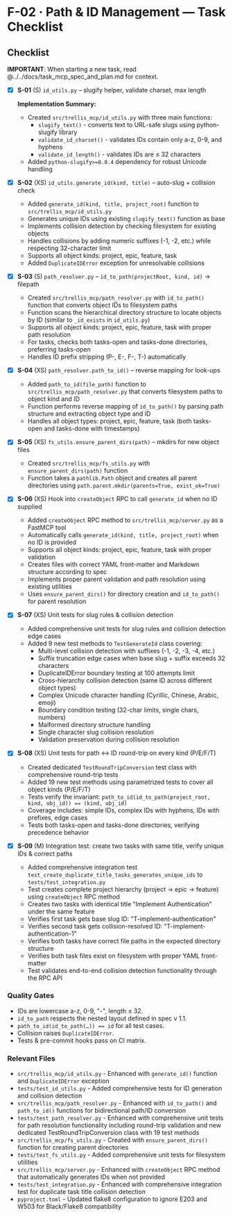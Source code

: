 # F-02 · Path & ID Management — Task Checklist

## Checklist

**IMPORTANT**: When starting a new task, read @../../docs/task_mcp_spec_and_plan.md for context.

- [x] **S-01** (S) `id_utils.py` – slugify helper, validate charset, max length

  **Implementation Summary:**
  - Created `src/trellis_mcp/id_utils.py` with three main functions:
    - `slugify_text()` - converts text to URL-safe slugs using python-slugify library
    - `validate_id_charset()` - validates IDs contain only a-z, 0-9, and hyphens
    - `validate_id_length()` - validates IDs are ≤ 32 characters
  - Added `python-slugify>=8.0.4` dependency for robust Unicode handling
- [x] **S-02** (XS) `id_utils.generate_id(kind, title)` – auto-slug + collision check
  - Added `generate_id(kind, title, project_root)` function to `src/trellis_mcp/id_utils.py`
  - Generates unique IDs using existing `slugify_text()` function as base
  - Implements collision detection by checking filesystem for existing objects
  - Handles collisions by adding numeric suffixes (-1, -2, etc.) while respecting 32-character limit
  - Supports all object kinds: project, epic, feature, task
  - Added `DuplicateIDError` exception for unresolvable collisions
- [x] **S-03** (S) `path_resolver.py` – `id_to_path(projectRoot, kind, id)` → filepath
  - Created `src/trellis_mcp/path_resolver.py` with `id_to_path()` function that converts object IDs to filesystem paths
  - Function scans the hierarchical directory structure to locate objects by ID (similar to `_id_exists` in `id_utils.py`)
  - Supports all object kinds: project, epic, feature, task with proper path resolution
  - For tasks, checks both tasks-open and tasks-done directories, preferring tasks-open
  - Handles ID prefix stripping (P-, E-, F-, T-) automatically
- [x] **S-04** (XS) `path_resolver.path_to_id()` – reverse mapping for look-ups
  - Added `path_to_id(file_path)` function to `src/trellis_mcp/path_resolver.py` that converts filesystem paths to object kind and ID
  - Function performs reverse mapping of `id_to_path()` by parsing path structure and extracting object type and ID
  - Handles all object types: project, epic, feature, task (both tasks-open and tasks-done with timestamps)
- [x] **S-05** (XS) `fs_utils.ensure_parent_dirs(path)` – mkdirs for new object files
  - Created `src/trellis_mcp/fs_utils.py` with `ensure_parent_dirs(path)` function
  - Function takes a `pathlib.Path` object and creates all parent directories using `path.parent.mkdir(parents=True, exist_ok=True)`
- [x] **S-06** (XS) Hook into `createObject` RPC to call `generate_id` when no ID supplied
  - Added `createObject` RPC method to `src/trellis_mcp/server.py` as a FastMCP tool
  - Automatically calls `generate_id(kind, title, project_root)` when no ID is provided
  - Supports all object kinds: project, epic, feature, task with proper validation
  - Creates files with correct YAML front-matter and Markdown structure according to spec
  - Implements proper parent validation and path resolution using existing utilities
  - Uses `ensure_parent_dirs()` for directory creation and `id_to_path()` for parent resolution
- [x] **S-07** (XS) Unit tests for slug rules & collision detection  
  - Added comprehensive unit tests for slug rules and collision detection edge cases
  - Added 9 new test methods to `TestGenerateId` class covering:
    - Multi-level collision detection with suffixes (-1, -2, -3, -4, etc.)
    - Suffix truncation edge cases when base slug + suffix exceeds 32 characters
    - DuplicateIDError boundary testing at 100 attempts limit
    - Cross-hierarchy collision detection (same ID across different object types)
    - Complex Unicode character handling (Cyrillic, Chinese, Arabic, emoji)
    - Boundary condition testing (32-char limits, single chars, numbers)
    - Malformed directory structure handling
    - Single character slug collision resolution
    - Validation preservation during collision resolution
- [x] **S-08** (XS) Unit tests for path ↔ ID round-trip on every kind (P/E/F/T)  
  - Created dedicated `TestRoundTripConversion` test class with comprehensive round-trip tests
  - Added 19 new test methods using parametrized tests to cover all object kinds (P/E/F/T)
  - Tests verify the invariant: `path_to_id(id_to_path(project_root, kind, obj_id)) == (kind, obj_id)`
  - Coverage includes: simple IDs, complex IDs with hyphens, IDs with prefixes, edge cases
  - Tests both tasks-open and tasks-done directories, verifying precedence behavior
- [x] **S-09** (M) Integration test: create two tasks with same title, verify unique IDs & correct paths
  - Added comprehensive integration test `test_create_duplicate_title_tasks_generates_unique_ids` to `tests/test_integration.py`
  - Test creates complete project hierarchy (project → epic → feature) using `createObject` RPC method
  - Creates two tasks with identical title "Implement Authentication" under the same feature
  - Verifies first task gets base slug ID: "T-implement-authentication"
  - Verifies second task gets collision-resolved ID: "T-implement-authentication-1"
  - Verifies both tasks have correct file paths in the expected directory structure
  - Verifies both task files exist on filesystem with proper YAML front-matter
  - Test validates end-to-end collision detection functionality through the RPC API

### Quality Gates
* IDs are lowercase a-z, 0-9, "-", length ≤ 32.
* `id_to_path` respects the nested layout defined in spec v 1.1.
* `path_to_id(id_to_path(…)) == id` for all test cases.
* Collision raises `DuplicateIDError`.
* Tests & pre-commit hooks pass on CI matrix.

### Relevant Files
* `src/trellis_mcp/id_utils.py` - Enhanced with `generate_id()` function and `DuplicateIDError` exception
* `tests/test_id_utils.py` - Added comprehensive tests for ID generation and collision detection
* `src/trellis_mcp/path_resolver.py` - Enhanced with `id_to_path()` and `path_to_id()` functions for bidirectional path/ID conversion
* `tests/test_path_resolver.py` - Enhanced with comprehensive unit tests for path resolution functionality including round-trip validation and new dedicated TestRoundTripConversion class with 19 test methods
* `src/trellis_mcp/fs_utils.py` - Created with `ensure_parent_dirs()` function for creating parent directories
* `tests/test_fs_utils.py` - Added comprehensive unit tests for filesystem utilities
* `src/trellis_mcp/server.py` - Enhanced with `createObject` RPC method that automatically generates IDs when not provided
* `tests/test_integration.py` - Enhanced with comprehensive integration test for duplicate task title collision detection
* `pyproject.toml` - Updated flake8 configuration to ignore E203 and W503 for Black/Flake8 compatibility
